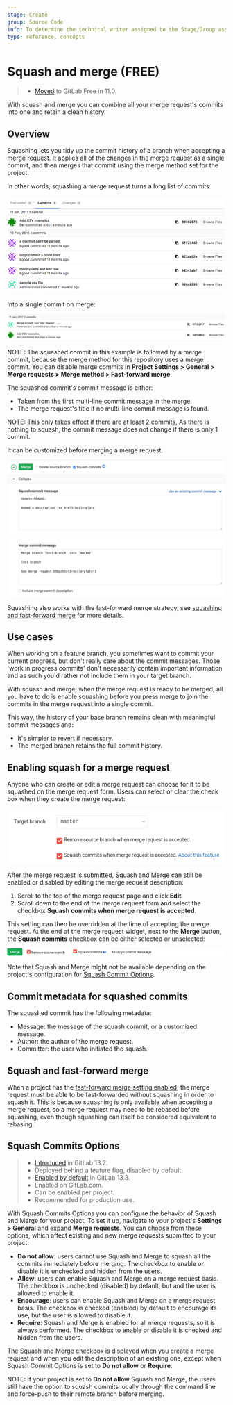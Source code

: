 ```yaml
---
stage: Create
group: Source Code
info: To determine the technical writer assigned to the Stage/Group associated with this page, see https://about.gitlab.com/handbook/engineering/ux/technical-writing/#assignments
type: reference, concepts
---
```


# Squash and merge **(FREE)**

> - [Moved](https://gitlab.com/gitlab-org/gitlab-foss/-/merge_requests/18956) to GitLab Free in 11.0.

With squash and merge you can combine all your merge request's commits into one
and retain a clean history.

## Overview

Squashing lets you tidy up the commit history of a branch when accepting a merge
request. It applies all of the changes in the merge request as a single commit,
and then merges that commit using the merge method set for the project.

In other words, squashing a merge request turns a long list of commits:

![List of commits from a merge request](img/squash_mr_commits.png)

Into a single commit on merge:

![A squashed commit followed by a merge commit](img/squash_squashed_commit.png)

NOTE:
The squashed commit in this example is followed by a merge commit, because the merge method for this repository uses a merge commit. You can disable merge commits in
**Project Settings > General > Merge requests > Merge method > Fast-forward merge**.

The squashed commit's commit message is either:

- Taken from the first multi-line commit message in the merge.
- The merge request's title if no multi-line commit message is found.

NOTE:
This only takes effect if there are at least 2 commits. As there is nothing to squash, the commit message does not change if there is only 1 commit.

It can be customized before merging a merge request.

![A squash commit message editor](img/squash_mr_message.png)

Squashing also works with the fast-forward merge strategy, see [squashing and fast-forward merge](#squash-and-fast-forward-merge) for more details.

## Use cases

When working on a feature branch, you sometimes want to commit your current
progress, but don't really care about the commit messages. Those 'work in
progress commits' don't necessarily contain important information and as such
you'd rather not include them in your target branch.

With squash and merge, when the merge request is ready to be merged,
all you have to do is enable squashing before you press merge to join
the commits in the merge request into a single commit.

This way, the history of your base branch remains clean with
meaningful commit messages and:

- It's simpler to [revert](revert_changes.md) if necessary.
- The merged branch retains the full commit history.

## Enabling squash for a merge request

Anyone who can create or edit a merge request can choose for it to be squashed
on the merge request form. Users can select or clear the check box when they
create the merge request:

![Squash commits checkbox on edit form](img/squash_edit_form.png)

After the merge request is submitted, Squash and Merge can still be enabled or disabled
by editing the merge request description:

1. Scroll to the top of the merge request page and click **Edit**.
1. Scroll down to the end of the merge request form and select the checkbox
**Squash commits when merge request is accepted**.

This setting can then be overridden at the time of accepting the merge request.
At the end of the merge request widget, next to the **Merge** button, the **Squash commits** checkbox
can be either selected or unselected:

![Squash commits checkbox on accept merge request form](img/squash_mr_widget.png)

Note that Squash and Merge might not be available depending on the project's configuration
for [Squash Commit Options](#squash-commits-options).

## Commit metadata for squashed commits

The squashed commit has the following metadata:

- Message: the message of the squash commit, or a customized message.
- Author: the author of the merge request.
- Committer: the user who initiated the squash.

## Squash and fast-forward merge

When a project has the [fast-forward merge setting enabled](fast_forward_merge.md#enabling-fast-forward-merges), the merge
request must be able to be fast-forwarded without squashing in order to squash
it. This is because squashing is only available when accepting a merge request,
so a merge request may need to be rebased before squashing, even though
squashing can itself be considered equivalent to rebasing.

## Squash Commits Options

> - [Introduced](https://gitlab.com/gitlab-org/gitlab/-/issues/17613) in GitLab 13.2.
> - Deployed behind a feature flag, disabled by default.
> - [Enabled by default](https://gitlab.com/gitlab-org/gitlab/-/merge_requests/39382) in GitLab 13.3.
> - Enabled on GitLab.com.
> - Can be enabled per project.
> - Recommended for production use.

With Squash Commits Options you can configure the behavior of Squash and Merge for your project.
To set it up, navigate to your project's **Settings > General** and expand **Merge requests**.
You can choose from these options, which affect existing and new merge requests
submitted to your project:

- **Do not allow**: users cannot use Squash and Merge to squash all the commits immediately before
  merging. The checkbox to enable or disable it is unchecked and hidden from the users.
- **Allow**: users can enable Squash and Merge on a merge request basis.
  The checkbox is unchecked (disabled) by default, but and the user is allowed to enable it.
- **Encourage**: users can enable Squash and Merge on a merge request basis.
  The checkbox is checked (enabled) by default to encourage its use, but the user is allowed to
  disable it.
- **Require**: Squash and Merge is enabled for all merge requests, so it is always performed.
  The checkbox to enable or disable it is checked and hidden from the users.

The Squash and Merge checkbox is displayed when you create a merge request and when you edit the description of an existing one, except when Squash Commit Options is set to **Do not allow** or **Require**.

NOTE:
If your project is set to **Do not allow** Squash and Merge, the users still have the option to
squash commits locally through the command line and force-push to their remote branch before merging.

<!-- ## Troubleshooting

Include any troubleshooting steps that you can foresee. If you know beforehand what issues
one might have when setting this up, or when something is changed, or on upgrading, it's
important to describe those, too. Think of things that may go wrong and include them here.
This is important to minimize requests for support, and to avoid doc comments with
questions that you know someone might ask.

Each scenario can be a third-level heading, e.g. `### Getting error message X`.
If you have none to add when creating a doc, leave this section in place
but commented out to help encourage others to add to it in the future. -->
